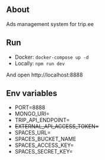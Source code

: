 ## About
Ads management system for trip.ee

## Run

- Docker: `docker-compose up -d`
- Locally: `npm run dev`

And open http://localhost:8888

## Env variables
 - PORT=8888
 - MONGO_URI=
 - TRIP_API_ENDPOINT=
 - ~~EXTERNAL_API_ACCESS_TOKEN=~~
 - SPACES_URL=
 - SPACES_BUCKET_NAME
 - SPACES_ACCESS_KEY=
 - SPACES_SECRET_KEY=



